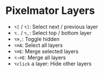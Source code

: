 # Pixelmator Layers

- `⌥[` / `⌥]`: Select next / previous layer
- `⌥.` / `⌥,`: Select top / bottom layer
- `⌥⌘,`: Toggle hidden
- `⌥⌘A`: Select all layers
- `⌥⌘E`: Merge selected layers
- `⌥⇧⌘E`: Merge all layers
- `⌥click` a layer: Hide other layers


